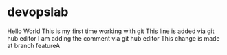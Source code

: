 # devopslab
Hello World
This is my first time working with git
This line is added via git hub editor
I am adding the comment via git hub editor
This change is made at branch featureA
